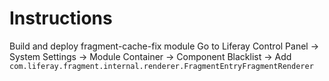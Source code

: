 # Instructions
Build and deploy fragment-cache-fix module
Go to Liferay Control Panel -> System Settings -> Module Container -> Component Blacklist -> Add `com.liferay.fragment.internal.renderer.FragmentEntryFragmentRenderer`
